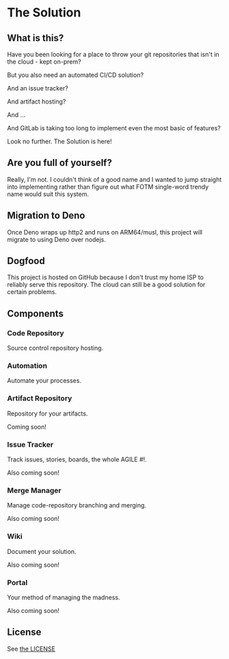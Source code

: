 # The Solution

## What is this?

Have you been looking for a place to throw your git repositories that isn't in the cloud - kept on-prem?

But you also need an automated CI/CD solution?

And an issue tracker?

And artifact hosting?

And ...

And GitLab is taking too long to implement even the most basic of features?

Look no further. The Solution is here!

## Are you full of yourself?

Really, I'm not. I couldn't think of a good name and I wanted to jump straight into implementing rather than figure out what FOTM single-word trendy name would suit this system.

## Migration to Deno

Once Deno wraps up http2 and runs on ARM64/musl, this project will migrate to using Deno over nodejs.

## Dogfood

This project is hosted on GitHub because I don't trust my home ISP to reliably serve this repository. The cloud can still be a good solution for certain problems.

## Components

### Code Repository

Source control repository hosting.

### Automation

Automate your processes.

### Artifact Repository

Repository for your artifacts.

Coming soon!

### Issue Tracker

Track issues, stories, boards, the whole AGILE #!.

Also coming soon!

### Merge Manager

Manage code-repository branching and merging.

Also coming soon!

### Wiki

Document your solution.

Also coming soon!

### Portal

Your method of managing the madness.

Also coming soon!

## License

See [the LICENSE](LICENSE)
